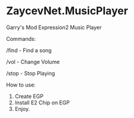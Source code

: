 # ZaycevNet.MusicPlayer
Garry's Mod Expression2 Music Player


Commands:


/find <Song Name>  - Find a song
  
/vol <Volume>      - Change Volume
  
/stop              - Stop Playing



How to use:

1. Create EGP
2. Install E2 Chip on EGP
3. Enjoy.
